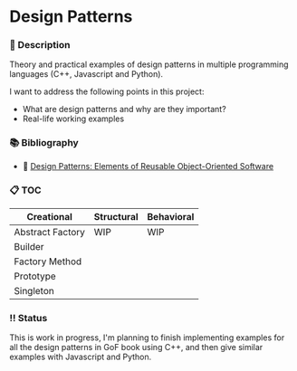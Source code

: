 # Design Patterns

### :pushpin: Description

Theory and practical examples of design patterns in multiple programming languages (C++, Javascript and Python).

I want to address the following points in this project:
* What are design patterns and why are they important?
* Real-life working examples

### :books: Bibliography

* :closed_book: [Design Patterns: Elements of Reusable Object-Oriented Software](https://www.amazon.com/Design-Patterns-Elements-Reusable-Object-Oriented/dp/0201633612)

### :clipboard: TOC

| Creational       	| Structural 	| Behavioral 	|
|------------------	|------------	|------------	|
| Abstract Factory 	| WIP        	| WIP        	|
| Builder          	|            	|            	|
| Factory Method   	|            	|            	|
| Prototype        	|            	|            	|
| Singleton        	|            	|            	|

### :bangbang: Status

This is work in progress, I'm planning to finish implementing
examples for all the design patterns in GoF book using C++, and then
give similar examples with Javascript and Python. 
